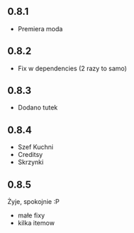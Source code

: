## 0.8.1
- Premiera moda
## 0.8.2
- Fix w dependencies (2 razy to samo)
## 0.8.3
- Dodano tutek
## 0.8.4
- Szef Kuchni
- Creditsy
- Skrzynki
## 0.8.5
Żyje, spokojnie :P 
- małe fixy
- kilka itemow